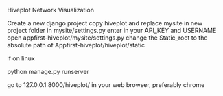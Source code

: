 Hiveplot Network Visualization


Create a new django project
copy hiveplot and replace mysite in new project folder
in mysite/settings.py enter in your API_KEY and USERNAME
open appfirst-hiveplot/mysite/settings.py 
change the Static_root to the absolute path of Appfirst-hiveplot/hiveplot/static 

if on linux

python manage.py runserver

go to 127.0.0.1:8000/hiveplot/ in your web browser, preferably chrome

